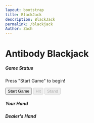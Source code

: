 ```yaml
---
layout: bootstrap
title: BlackJack
description: BlackJack
permalink: /blackjack
Author: Zach
---
```


<div class="container mt-5">
  <h1 class="text-center">Antibody Blackjack</h1>
  <div class="row justify-content-center mt-4">
    <div class="col-md-6">
      <div class="card">
        <div class="card-body">
          <h5 class="card-title">Game Status</h5>
          <p id="game-status" class="card-text">Press "Start Game" to begin!</p>
          <div class="d-flex justify-content-between">
            <button id="start-game" class="btn btn-primary">Start Game</button>
            <button id="hit" class="btn btn-success" disabled>Hit</button>
            <button id="stand" class="btn btn-warning" disabled>Stand</button>
          </div>
        </div>
      </div>
    </div>
  </div>
  <div class="row justify-content-center mt-4">
    <div class="col-md-6">
      <div class="card">
        <div class="card-body">
          <h5 class="card-title">Your Hand</h5>
          <div id="player-hand" class="d-flex flex-wrap justify-content-center"></div>
          <h5 class="card-title mt-4">Dealer's Hand</h5>
          <div id="dealer-hand" class="d-flex flex-wrap justify-content-center"></div>
        </div>
      </div>
    </div>
  </div>
</div>

<script>
  // Blackjack Game Logic
  const startGameButton = document.getElementById("start-game");
  const hitButton = document.getElementById("hit");
  const standButton = document.getElementById("stand");
  const gameStatus = document.getElementById("game-status");
  const playerHand = document.getElementById("player-hand");
  const dealerHand = document.getElementById("dealer-hand");

  let deck = [];
  let playerCards = [];
  let dealerCards = [];

  function createDeck() {
    const antibodies = [
      { name: "IgG", value: 1 },
      { name: "IgA", value: 2 },
      { name: "IgM", value: 3 },
      { name: "IgE", value: 4 },
      { name: "IgD", value: 5 },
      { name: "IgG1", value: 6 },
      { name: "IgG2", value: 7 },
      { name: "IgG3", value: 8 },
      { name: "IgG4", value: 9 },
      { name: "IgA1", value: 10 },
      { name: "IgA2", value: 10 },
      { name: "Secretory IgM", value: 10 },
      { name: "IgY", value: 10 }
    ];
    deck = antibodies.map(antibody => antibody.name).sort(() => Math.random() - 0.5); // Shuffle deck
  }

  function calculateScore(cards) {
    const antibodyValues = {
      "IgG": 11, 
      "IgA": 2,
      "IgM": 3,
      "IgE": 4,
      "IgD": 5,
      "IgG1": 6,
      "IgG2": 7,
      "IgG3": 8,
      "IgG4": 9,
      "IgA1": 10,
      "IgA2": 10,
      "Secretory IgM": 10,
      "IgY": 10
    };

    let score = 0;
    let iggCount = 0;

    for (const card of cards) {
      score += antibodyValues[card];
      if (card === "IgG") {
        iggCount++;
      }
    }

    // Adjust IgG value from 11 to 1 if score exceeds 21
    while (score > 21 && iggCount > 0) {
      score -= 10; // Reduce score by 10 (11 - 1)
      iggCount--;
    }

    return score;
  }

  function createCardElement(cardName) {
    const card = document.createElement("div");
    card.className = "card m-2";
    card.style.width = "100px";
    card.style.height = "150px";
    card.style.perspective = "1000px";

    const cardInner = document.createElement("div");
    cardInner.className = "card-inner";
    cardInner.style.position = "relative";
    cardInner.style.width = "100%";
    cardInner.style.height = "100%";
    cardInner.style.transformStyle = "preserve-3d";
    cardInner.style.transition = "transform 0.6s";

    const cardFront = document.createElement("div");
    cardFront.className = "card-front";
    cardFront.style.position = "absolute";
    cardFront.style.width = "100%";
    cardFront.style.height = "100%";
    cardFront.style.backfaceVisibility = "hidden";
    cardFront.style.backgroundColor = "#007bff";
    cardFront.style.color = "white";
    cardFront.style.display = "flex";
    cardFront.style.alignItems = "center";
    cardFront.style.justifyContent = "center";
    cardFront.style.borderRadius = "5px";
    cardFront.style.textAlign = "center"; // Ensure text is centered
    cardFront.textContent = cardName;

    const cardBack = document.createElement("div");
    cardBack.className = "card-back";
    cardBack.style.position = "absolute";
    cardBack.style.width = "100%";
    cardBack.style.height = "100%";
    cardBack.style.backfaceVisibility = "hidden";
    cardBack.style.backgroundColor = "#f8f9fa";
    cardBack.style.color = "#333";
    cardBack.style.display = "flex";
    cardBack.style.alignItems = "center";
    cardBack.style.justifyContent = "center";
    cardBack.style.borderRadius = "5px";
    cardBack.style.transform = "rotateY(180deg)";
    cardBack.style.textAlign = "center"; // Ensure text is centered
    cardBack.style.fontSize = "12px"; // Reduce font size for better fit
    cardBack.textContent = getAntibodyDescription(cardName);

    cardInner.appendChild(cardFront);
    cardInner.appendChild(cardBack);
    card.appendChild(cardInner);

    card.addEventListener("click", () => {
      cardInner.style.transform = cardInner.style.transform === "rotateY(180deg)" ? "rotateY(0deg)" : "rotateY(180deg)";
    });

    return card;
  }

  function getAntibodyDescription(cardName) {
    const descriptions = {
      "IgG": "Most abundant, long-term immunity.",
      "IgA": "Protects mucosal surfaces.",
      "IgM": "First responder, complement activator.",
      "IgE": "Allergies and parasite defense.",
      "IgD": "B cell activation role.",
      "IgG1": "Effective against viruses/bacteria.",
      "IgG2": "Carbohydrate antigen defense.",
      "IgG3": "Strong complement activator.",
      "IgG4": "Regulates immune responses.",
      "IgA1": "Blood-based infection defense.",
      "IgA2": "Mucosal secretion protection.",
      "Secretory IgM": "Mucosal immunity role.",
      "IgY": "Bird/reptile antibody, IgG-like."
    };
    return descriptions[cardName] || "Unknown antibody.";
  }

  function updateHands() {
    playerHand.innerHTML = "";
    dealerHand.innerHTML = "";
    playerCards.forEach(card => playerHand.appendChild(createCardElement(card)));
    dealerCards.forEach(card => dealerHand.appendChild(createCardElement(card)));
    gameStatus.textContent = `Your Score: ${calculateScore(playerCards)} | Dealer's Score: ${calculateScore(dealerCards)}`;
  }

  function startGame() {
    createDeck();
    playerCards = [deck.pop(), deck.pop()];
    dealerCards = [deck.pop()];
    updateHands();
    gameStatus.textContent = "Game started! Your turn.";
    hitButton.disabled = false;
    standButton.disabled = false;
  }

  function hit() {
    playerCards.push(deck.pop());
    updateHands();
    if (calculateScore(playerCards) > 21) {
      gameStatus.textContent = "You busted! Dealer wins.";
      hitButton.disabled = true;
      standButton.disabled = true;
    }
  }

  function stand() {
    while (calculateScore(dealerCards) < 17) {
      dealerCards.push(deck.pop());
    }
    updateHands();
    const playerScore = calculateScore(playerCards);
    const dealerScore = calculateScore(dealerCards);
    if (dealerScore > 21 || playerScore > dealerScore) {
      gameStatus.textContent = "You win!";
    } else if (playerScore < dealerScore) {
      gameStatus.textContent = "Dealer wins!";
    } else {
      gameStatus.textContent = "It's a tie!";
    }
    hitButton.disabled = true;
    standButton.disabled = true;
  }

  startGameButton.addEventListener("click", startGame);
  hitButton.addEventListener("click", hit);
  standButton.addEventListener("click", stand);
</script>